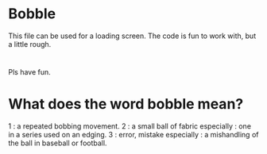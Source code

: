 # Bobble

This file can be used for a loading screen.
The code is fun to work with, but a little rough.
#
Pls have fun.


# What does the word bobble mean?
1 : a repeated bobbing movement. 
2 : a small ball of fabric especially : one in a series used on an edging. 
3 : error, mistake especially : a mishandling of the ball in baseball or football.